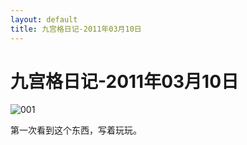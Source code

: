 ```yaml
---
layout: default
title: 九宫格日记-2011年03月10日
---
```

# 九宫格日记-2011年03月10日
![001](/blog/images/post_images/20110310/001.jpg)

第一次看到这个东西，写着玩玩。